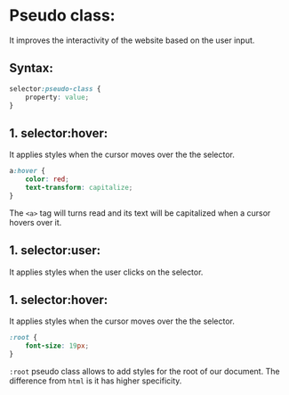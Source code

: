 # Pseudo class:

It improves the interactivity of the website based on the user input.

## Syntax:

```css
selector:pseudo-class {
	property: value;
}
```

## 1. selector:hover:

It applies styles when the cursor moves over the the selector.

```css
a:hover {
	color: red;
	text-transform: capitalize;
}
```

The `<a>` tag will turns read and its text will be capitalized when a cursor hovers over it.

## 1. selector:user:

It applies styles when the user clicks on the selector.

## 1. selector:hover:

It applies styles when the cursor moves over the the selector.

```css
:root {
	font-size: 19px;
}
```

`:root` pseudo class allows to add styles for the root of our document.
The difference from `html` is it has higher specificity.
